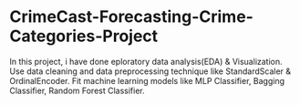 # CrimeCast-Forecasting-Crime-Categories-Project
In this project, i have done eploratory data analysis(EDA) & Visualization.
Use data cleaning and data preprocessing technique like StandardScaler & OrdinalEncoder.
Fit machine learning models like MLP Classifier, Bagging Classifier, Random Forest Classifier.
